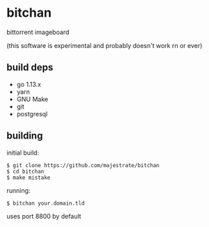 # bitchan

bittorrent imageboard 

(this software is experimental and probably doesn't work rn or ever)

## build deps

* go 1.13.x
* yarn
* GNU Make
* git
* postgresql

## building

initial build:

    $ git clone https://github.com/majestrate/bitchan 
    $ cd bitchan
    $ make mistake

running:

    $ bitchan your.domain.tld
    
uses port 8800 by default
